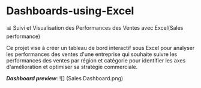 # Dashboards-using-Excel

📊 Suivi et Visualisation des Performances des Ventes avec Excel(Sales performance)

Ce projet vise à créer un tableau de bord interactif sous Excel pour analyser les performances des ventes d'une entreprise qui souhaite 
suivre les performances des ventes par région et catégorie pour identifier les axes d'amélioration et optimiser sa stratégie commerciale.


**_Dashboard preview_**:
![] (Sales Dashboard.png)

